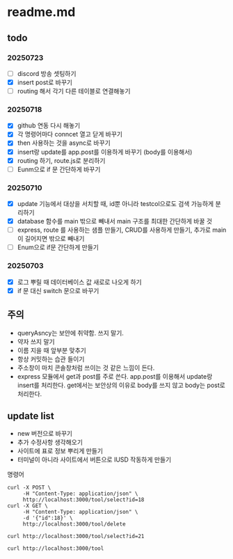 # readme.md

## todo

### 20250723

- [ ] discord 방송 셋팅하기
- [x] insert post로 바꾸기
- [ ] routing 해서 각기 다른 테이블로 연결해놓기

### 20250718

- [x] github 연동 다시 해놓기
- [x] 각 명령어마다 conncet 열고 닫게 바꾸기
- [x] then 사용하는 것을 async로 바꾸기
- [x] insert랑 update를 app.post를 이용하게 바꾸기 (body를 이용해서)
- [x] routing 하기, route.js로 분리하기
- [ ] Eunm으로 if 문 간단하게 바꾸기

### 20250710

- [x] update 기능에서 대상을 서치할 때, id뿐 아니라 testcol으로도 검색 가능하게 분리하기
- [x] database 함수를 main 밖으로 빼내서 main 구조를 최대한 간단하게 바꿀 것
- [ ] express, route 를 사용하는 샘플 만들기, CRUD를 사용하게 만들기, 추가로 main이 길어지면 밖으로 빼내기
- [ ] Enum으로 if문 간단하게 만들기

### 20250703

- [x] 로그 뿌릴 때 데이터베이스 값 새로로 나오게 하기
- [x] if 문 대신 switch 문으로 바꾸기

## 주의

- queryAsncy는 보안에 취약함. 쓰지 말기.
- 약자 쓰지 말기
- 이름 지을 때 앞부분 맞추기
- 항상 커밋하는 습관 들이기
- 주소창이 마치 콘솔창처럼 쓰이는 것 같은 느낌이 든다.
- express 모듈에서 get과 post를 주로 쓴다. app.post를 이용해서 update랑 insert를 처리한다. get에서는 보안상의 이유로 body를 쓰지 않고 body는 post로 처리한다.

## update list

- new 버전으로 바꾸기
- 추가 수정사항 생각해오기
- 사이트에 표로 정보 뿌리게 만들기
- 터미널이 아니라 사이트에서 버튼으로 IUSD 작동하게 만들기

명령어

```shell
curl -X POST \
     -H "Content-Type: application/json" \
     http://localhost:3000/tool/select?id=18
curl -X GET \
     -H "Content-Type: application/json" \
     -d '{"id":18}' \
     http://localhost:3000/tool/delete

curl http://localhost:3000/tool/select?id=21

curl http://localhost:3000/tool
```
